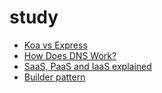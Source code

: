 # study
- [Koa vs Express](https://github.com/june2/study/blob/master/koa_vs_express.md)
- [How Does DNS Work?](https://github.com/june2/study/blob/master/DNS.md)
- [SaaS, PaaS and IaaS explained](https://github.com/june2/study/blob/master/SaaS_PaaS_and_IaaS_explained.md)
- [Builder pattern](https://github.com/june2/study/blob/master/builder_pattern.md)
